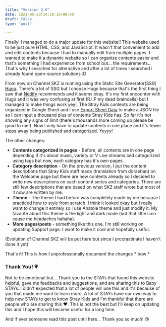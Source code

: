 ```yaml
---
title: "Version 2.0"
date: 2021-05-23T14:10:15+08:00
draft: false
type: "post"

---
```

Finally! I managed to do a major update for this website!! This website used to be just pure HTML, CSS, and JavaScript. It wasn't that convenient to add and edit contents because I had to manually edit from multiple pages. I wanted to make it a dynamic website so I can organize contents easier and that's something I had experience from school but... the requirements... That's why I searched for alternative and after a lot of times I searched I already found open-source solutions :D

From now on Channel SKZ is running using the Static Site Generator(SSG) [Hugo](https://gohugo.io/). There's a lot of SSG but I choose Hugo because that's the first thing I saw that [Netlify](https://www.netlify.com/) recommends and it seems okay. It's my first encounter with Hugo and it was very confusing at first (R.I.P my dead braincells) but I managed to make things work yey!. The Stray Kids contents are being organized in Google Sheet and I use [Export Sheet Data](https://workspace.google.com/marketplace/app/export_sheet_data/903838927001) to make a JSON file so I can input a thousand plus of contents Stray Kids has. So far it's not showing any signs of limit (there's thousands more coming up please be good to me!). Now I only have to update contents in one place and it's fewer steps away being published and categorized. Yeyyy!

The other changes:
* **Contents categorized in pages** - Before, all contents are in one page depending if it's about music, variety or V Live streams and categorized using tags but now, each category has it's own pages.
* **Category description** - On the previous version, I put the content descriptions that Stray Kids staff made (translation from doraehan) on the Welcome page but there are new contents already so I decided to write new descriptions on each content series and categories. There are still few descriptions that are based on what SKZ staff wrote but most of it now are written by me.
* **Theme** - The theme I had before was completely made by me because I practiced how to style from scratch. I think it looked okay but I really want to change it entirely so I use Anatole theme and just modify it. My favorite about this theme is the light and dark mode (but that little icon cause me headaches hahaha).
* **More pages/posts** - something like this one. I'm still working on updating Support page. I want to make it cool and hopefully useful.


(Evolution of Channel SKZ will be put here but since I procrastinate I haven't done it yet)

That's it! This is how I unprofessionally document the changes * bow *

### Thank You! :heartpulse:
Not to be emotional but... Thank you to the STAYs that found this website helpful, gave me feedbacks and suggestions, and are sharing this to Baby STAYs. I didn't expected that a lot of people will use this and it's because of you that made me want to learn more. A lot of STAYs have our own way to help new STAYs to get to know Stray Kids and I'm thankful that there are people who are sharing this :heart:. This is not the best but I'll keep on updating this and I hope this will become useful for a long time.

And if ever someone read this post until here... Thank you so much! :kissing_heart:
